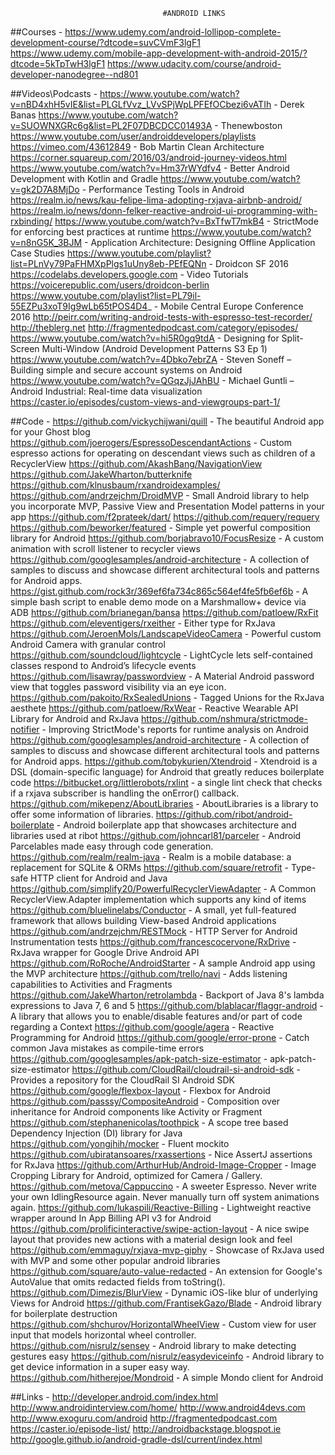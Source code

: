                                       #ANDROID LINKS

##Courses -
https://www.udemy.com/android-lollipop-complete-development-course/?dtcode=suvCVmF3lgF1
https://www.udemy.com/mobile-app-development-with-android-2015/?dtcode=5kTpTwH3lgF1
https://www.udacity.com/course/android-developer-nanodegree--nd801


##Videos\Podcasts -
https://www.youtube.com/watch?v=nBD4xhH5vIE&list=PLGLfVvz_LVvSPjWpLPFEfOCbezi6vATIh - Derek Banas
https://www.youtube.com/watch?v=SUOWNXGRc6g&list=PL2F07DBCDCC01493A - Thenewboston
https://www.youtube.com/user/androiddevelopers/playlists
https://vimeo.com/43612849 - Bob Martin Clean Architecture
https://corner.squareup.com/2016/03/android-journey-videos.html
https://www.youtube.com/watch?v=Hm37rWYdfv4 - Better Android Development with Kotlin and Gradle
https://www.youtube.com/watch?v=gk2D7A8MjDo - Performance Testing Tools in Android
https://realm.io/news/kau-felipe-lima-adopting-rxjava-airbnb-android/
https://realm.io/news/donn-felker-reactive-android-ui-programming-with-rxbinding/
https://www.youtube.com/watch?v=BxTfwT7mkB4 - StrictMode for enforcing best practices at runtime 
https://www.youtube.com/watch?v=n8nG5K_3BJM - Application Architecture: Designing Offline Application Case Studies
https://www.youtube.com/playlist?list=PLnVy79PaFHMXpPlgs1uUny8eb-PEfEQNn - Droidcon SF 2016
https://codelabs.developers.google.com - Video Tutorials
https://voicerepublic.com/users/droidcon-berlin
https://www.youtube.com/playlist?list=PL79il-55EZPu3xoT9Ig9wLb65tPOS4D4_ - Mobile Central Europe Conference 2016
http://peirr.com/writing-android-tests-with-espresso-test-recorder/
http://theblerg.net
http://fragmentedpodcast.com/category/episodes/
https://www.youtube.com/watch?v=hi5R0gq9tdA - Designing for Split-Screen Multi-Window (Android Development Patterns S3 Ep 1)
https://www.youtube.com/watch?v=4Dbko7ebrZA - Steven Soneff – Building simple and secure account systems on Android
https://www.youtube.com/watch?v=QGqzJjJAhBU - Michael Guntli – Android Industrial: Real-time data visualization
https://caster.io/episodes/custom-views-and-viewgroups-part-1/


##Code - 
https://github.com/vickychijwani/quill - The beautiful Android app for your Ghost blog
https://github.com/joerogers/EspressoDescendantActions - Custom espresso actions for operating on descendant views such as children of a RecyclerView
https://github.com/AkashBang/NavigationView
https://github.com/JakeWharton/butterknife
https://github.com/klnusbaum/rxandroidexamples/
https://github.com/andrzejchm/DroidMVP - Small Android library to help you incorporate MVP, Passive View and Presentation Model patterns in your app
https://github.com/f2prateek/dart/
https://github.com/requery/requery
https://github.com/beworker/featured - Simple yet powerful composition library for Android
https://github.com/borjabravo10/FocusResize - A custom animation with scroll listener to recycler views
https://github.com/googlesamples/android-architecture - A collection of samples to discuss and showcase different architectural tools and patterns for Android apps.
https://gist.github.com/rock3r/369ef6fa734c865c564ef4fe5fb6ef6b - A simple bash script to enable demo mode on a Marshmallow+ device via ADB 
https://github.com/brianegan/bansa
https://github.com/patloew/RxFit
https://github.com/eleventigers/rxeither - Either type for RxJava
https://github.com/JeroenMols/LandscapeVideoCamera - Powerful custom Android Camera with granular control
https://github.com/soundcloud/lightcycle - LightCycle lets self-contained classes respond to Android’s lifecycle events
https://github.com/lisawray/passwordview - A Material Android password view that toggles password visibility via an eye icon.
https://github.com/pakoito/RxSealedUnions - Tagged Unions for the RxJava aesthete
https://github.com/patloew/RxWear - Reactive Wearable API Library for Android and RxJava
https://github.com/nshmura/strictmode-notifier - Improving StrictMode's reports for runtime analysis on Android
https://github.com/googlesamples/android-architecture - A collection of samples to discuss and showcase different architectural tools and patterns for Android apps.
https://github.com/tobykurien/Xtendroid - Xtendroid is a DSL (domain-specific language) for Android that greatly reduces boilerplate code
https://bitbucket.org/littlerobots/rxlint - a single lint check that checks if a rxjava subscriber is handling the onError() callback.
https://github.com/mikepenz/AboutLibraries - AboutLibraries is a library to offer some information of libraries.
https://github.com/ribot/android-boilerplate - Android boilerplate app that showcases architecture and libraries used at ribot 
https://github.com/johncarl81/parceler - Android Parcelables made easy through code generation. 
https://github.com/realm/realm-java - Realm is a mobile database: a replacement for SQLite & ORMs
https://github.com/square/retrofit - Type-safe HTTP client for Android and Java
https://github.com/simplify20/PowerfulRecyclerViewAdapter - A Common RecyclerView.Adapter implementation which supports any kind of items
https://github.com/bluelinelabs/Conductor - A small, yet full-featured framework that allows building View-based Android applications
https://github.com/andrzejchm/RESTMock - HTTP Server for Android Instrumentation tests
https://github.com/francescocervone/RxDrive - RxJava wrapper for Google Drive Android API
https://github.com/RoRoche/AndroidStarter - A sample Android app using the MVP architecture
https://github.com/trello/navi - Adds listening capabilities to Activities and Fragments
https://github.com/JakeWharton/retrolambda - Backport of Java 8's lambda expressions to Java 7, 6 and 5
https://github.com/blablacar/flaggr-android - A library that allows you to enable/disable features and/or part of code regarding a Context
https://github.com/google/agera - Reactive Programming for Android
https://github.com/google/error-prone - Catch common Java mistakes as compile-time errors
https://github.com/googlesamples/apk-patch-size-estimator - apk-patch-size-estimator
https://github.com/CloudRail/cloudrail-si-android-sdk - Provides a repository for the CloudRail SI Android SDK
https://github.com/google/flexbox-layout - Flexbox for Android
https://github.com/passsy/CompositeAndroid - Composition over inheritance for Android components like Activity or Fragment
https://github.com/stephanenicolas/toothpick - A scope tree based Dependency Injection (DI) library for Java
https://github.com/yongjhih/mocker - Fluent mockito
https://github.com/ubiratansoares/rxassertions - Nice AssertJ assertions for RxJava
https://github.com/ArthurHub/Android-Image-Cropper - Image Cropping Library for Android, optimized for Camera / Gallery.
https://github.com/metova/Cappuccino - A sweeter Espresso. Never write your own IdlingResource again. Never manually turn off system animations again.
https://github.com/lukaspili/Reactive-Billing - Lightweight reactive wrapper around In App Billing API v3 for Android 
https://github.com/prolificinteractive/swipe-action-layout - A nice swipe layout that provides new actions with a material design look and feel
https://github.com/emmaguy/rxjava-mvp-giphy - Showcase of RxJava used with MVP and some other popular android libraries
https://github.com/square/auto-value-redacted - An extension for Google's AutoValue that omits redacted fields from toString().
https://github.com/Dimezis/BlurView - Dynamic iOS-like blur of underlying Views for Android
https://github.com/FrantisekGazo/Blade - Android library for boilerplate destruction
https://github.com/shchurov/HorizontalWheelView - Custom view for user input that models horizontal wheel controller. 
https://github.com/nisrulz/sensey - Android library to make detecting gestures easy
https://github.com/nisrulz/easydeviceinfo - Android library to get device information in a super easy way.
https://github.com/hitherejoe/Mondroid - A simple Mondo client for Android


##Links - 
http://developer.android.com/index.html
http://www.androidinterview.com/home/
http://www.android4devs.com
http://www.exoguru.com/android
http://fragmentedpodcast.com
https://caster.io/episode-list/
http://androidbackstage.blogspot.ie
http://google.github.io/android-gradle-dsl/current/index.html
